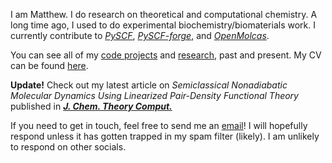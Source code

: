 I am Matthew. I do research on theoretical and computational chemistry. A long
time ago, I used to do experimental biochemistry/biomaterials work. I currently
contribute to [*PySCF*](https://github.com/pyscf/pyscf),
[*PySCF-forge*](https://github.com/pyscf/pyscf-forge), and
[*OpenMolcas*](https://gitlab.com/Molcas/OpenMolcas).

You can see all of my [code projects](/projects) and [research](/research), past
and present. My CV can be found [here](/cv.pdf).

<b style="color: var(--alert)">Update!</b> Check out my latest article on
*Semiclassical Nonadiabatic Molecular Dynamics Using Linearized Pair-Density
Functional Theory* published in [***J. Chem. Theory Comput.***](https://doi.org/10.1021/acs.jctc.4c01061)

If you need to get in touch, feel free to send me an
[email](/contact)! I will hopefully respond unless it has
gotten trapped in my spam filter (likely). I am unlikely to respond on other
socials.
